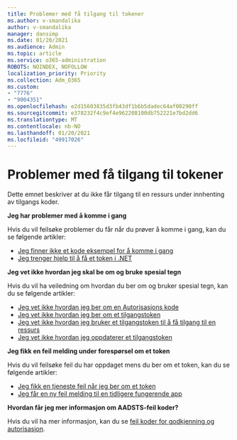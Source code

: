 ```yaml
---
title: Problemer med få tilgang til tokener
ms.author: v-smandalika
author: v-smandalika
manager: dansimp
ms.date: 01/20/2021
ms.audience: Admin
ms.topic: article
ms.service: o365-administration
ROBOTS: NOINDEX, NOFOLLOW
localization_priority: Priority
ms.collection: Adm_O365
ms.custom:
- "7776"
- "9004351"
ms.openlocfilehash: e2d15603835d3fb43df1b6b5dadec64af00290ff
ms.sourcegitcommit: e378232f4c9ef4e962208100db752221e7bd2dd6
ms.translationtype: MT
ms.contentlocale: nb-NO
ms.lasthandoff: 01/20/2021
ms.locfileid: "49917026"
---
```

# <a name="issues-with-getting-access-tokens"></a>Problemer med få tilgang til tokener

Dette emnet beskriver at du ikke får tilgang til en ressurs under innhenting av tilgangs koder.

**Jeg har problemer med å komme i gang**

Hvis du vil feilsøke problemer du får når du prøver å komme i gang, kan du se følgende artikler:

- [Jeg finner ikke et kode eksempel for å komme i gang](https://docs.microsoft.com/azure/active-directory/develop/sample-v2-code) 
- [Jeg trenger hjelp til å få et token i .NET](https://docs.microsoft.com/azure/active-directory/develop/authentication-flows-app-scenarios)

**Jeg vet ikke hvordan jeg skal be om og bruke spesial tegn**

Hvis du vil ha veiledning om hvordan du ber om og bruker spesial tegn, kan du se følgende artikler:

- [Jeg vet ikke hvordan jeg ber om en Autorisasjons kode](https://docs.microsoft.com/azure/active-directory/develop/v2-oauth2-auth-code-flow#request-an-authorization-code) 
- [Jeg vet ikke hvordan jeg ber om et tilgangstoken](https://docs.microsoft.com/azure/active-directory/develop/v2-oauth2-auth-code-flow#use-the-authorization-code-to-request-an-access-token) 
- [Jeg vet ikke hvordan jeg bruker et tilgangstoken til å få tilgang til en ressurs](https://docs.microsoft.com/azure/active-directory/develop/v2-oauth2-auth-code-flow#use-the-access-token-to-access-the-resource) 
- [Jeg vet ikke hvordan jeg oppdaterer et tilgangstoken](https://docs.microsoft.com/azure/active-directory/develop/v2-oauth2-auth-code-flow#refreshing-the-access-tokens)

**Jeg fikk en feil melding under forespørsel om et token**

Hvis du vil feilsøke feil du har oppdaget mens du ber om et token, kan du se følgende artikler:

- [Jeg fikk en tjeneste feil når jeg ber om et token](https://docs.microsoft.com/azure/active-directory/develop/reference-aadsts-error-codes) 
- [Jeg får en ny feil melding til en tidligere fungerende app](https://docs.microsoft.com/azure/active-directory/develop/reference-breaking-changes)

**Hvordan får jeg mer informasjon om AADSTS-feil koder?**

Hvis du vil ha mer informasjon, kan du se [feil koder for godkjenning og autorisasjon](https://docs.microsoft.com/azure/active-directory/develop/reference-aadsts-error-codes).





